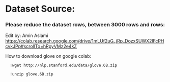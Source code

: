 # Dataset Source: 

### Please reduce the dataset rows, between 3000 rows and rows:

Edit by: Amin Aslami https://colab.research.google.com/drive/1mLUf2uG_jRp_DozxSUWX2lFcPHcvkJPp#scrollTo=hRpyVMz2e4kZ

How to download glove on google colab: 
  
      !wget http://nlp.stanford.edu/data/glove.6B.zip

      !unzip glove.6B.zip
